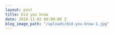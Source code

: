 ```yaml
---
layout: post
title: Did you know
date: 2018-11-02 00:00:00 Z
blog_image_path: "/uploads/did-you-know-1.jpg"
---
```


